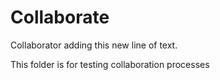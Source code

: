# Collaborate

Collaborator adding this new line of text.

This folder is for testing collaboration processes
